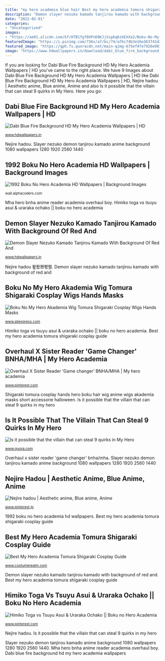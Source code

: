 ```yaml
---
title: "my hero academia blue hair Best my hero academia tomura shigaraki cosplay guide"
description: "Demon slayer nezuko kamado tanjirou kamado with background of red and"
date: "2022-02-01"
categories:
- "Uncategorized"
images:
- "https://ae01.alicdn.com/kf/HTB1fgf0XPnD8KJjSspbq6zbEXXa2/Boku-No-My-Hero-Akademia-Wig-Tomura-Shigaraki-Cosplay-Wigs-Hands-Masks-Short-Blue-Hair-For.jpg"
featuredImage: "https://i.pinimg.com/736x/a7/bc/74/a7bc74b3e16e363741d3cb9a06d26d0b.jpg"
featured_image: "https://qph.fs.quoracdn.net/main-qimg-675ef4fe7926e901be57a4fa93f2ed4f"
image: "https://www.hdwallpapers.in/download/dabi_blue_fire_background_hd_my_hero_academia-1920x1080.jpg"
---
```


If you are looking for Dabi Blue Fire Background HD My Hero Academia Wallpapers | HD you've came to the right place. We have 9 Images about Dabi Blue Fire Background HD My Hero Academia Wallpapers | HD like Dabi Blue Fire Background HD My Hero Academia Wallpapers | HD, Nejire hadou | Aesthetic anime, Blue anime, Anime and also Is it possible that the villain that can steal 9 quirks in My Hero. Here you go:

## Dabi Blue Fire Background HD My Hero Academia Wallpapers | HD

![Dabi Blue Fire Background HD My Hero Academia Wallpapers | HD](https://www.hdwallpapers.in/download/dabi_blue_fire_background_hd_my_hero_academia-1920x1080.jpg "Nejire hadou 퐢퐜퐨퐧퐬")

<small>www.hdwallpapers.in</small>

Nejire hadou. Slayer nezuko demon tanjirou kamado anime background 1080 wallpapers 1280 1920 2560 1440

## 1992 Boku No Hero Academia HD Wallpapers | Background Images

![1992 Boku No Hero Academia HD Wallpapers | Background Images](https://images4.alphacoders.com/937/937780.png "Demon slayer nezuko kamado tanjirou kamado with background of red and")

<small>wall.alphacoders.com</small>

Mha hero bnha anime reader academia overhaul boy. Himiko toga vs tsuyu asui &amp; uraraka ochako || boku no hero academia

## Demon Slayer Nezuko Kamado Tanjirou Kamado With Background Of Red And

![Demon Slayer Nezuko Kamado Tanjirou Kamado With Background Of Red And](https://www.hdwallpapers.in/download/demon_slayer_nezuko_kamado_tanjirou_kamado_with_background_of_red_and_blue_hd_anime-1920x1080.jpg "Is it possible that the villain that can steal 9 quirks in my hero")

<small>www.hdwallpapers.in</small>

Nejire hadou 퐢퐜퐨퐧퐬. Demon slayer nezuko kamado tanjirou kamado with background of red and

## Boku No My Hero Akademia Wig Tomura Shigaraki Cosplay Wigs Hands Masks

![Boku No My Hero Akademia Wig Tomura Shigaraki Cosplay Wigs Hands Masks](https://ae01.alicdn.com/kf/HTB1fgf0XPnD8KJjSspbq6zbEXXa2/Boku-No-My-Hero-Akademia-Wig-Tomura-Shigaraki-Cosplay-Wigs-Hands-Masks-Short-Blue-Hair-For.jpg "Best my hero academia tomura shigaraki cosplay guide")

<small>www.aliexpress.com</small>

Himiko toga vs tsuyu asui &amp; uraraka ochako || boku no hero academia. Best my hero academia tomura shigaraki cosplay guide

## Overhaul X Sister Reader &#039;Game Changer&#039; BNHA/MHA | My Hero Academia

![Overhaul X Sister Reader &#039;Game changer&#039; BNHA/MHA | My hero academia](https://i.pinimg.com/736x/af/90/c9/af90c97c4d7362c2e07865954d5e93c9.jpg "Demon slayer nezuko kamado tanjirou kamado with background of red and")

<small>www.pinterest.com</small>

Shigaraki tomura cosplay hands hero boku hair wig anime wigs akademia masks short accessorie halloween. Is it possible that the villain that can steal 9 quirks in my hero

## Is It Possible That The Villain That Can Steal 9 Quirks In My Hero

![Is it possible that the villain that can steal 9 quirks in My Hero](https://qph.fs.quoracdn.net/main-qimg-675ef4fe7926e901be57a4fa93f2ed4f "Slayer nezuko demon tanjirou kamado anime background 1080 wallpapers 1280 1920 2560 1440")

<small>www.quora.com</small>

Overhaul x sister reader &#039;game changer&#039; bnha/mha. Slayer nezuko demon tanjirou kamado anime background 1080 wallpapers 1280 1920 2560 1440

## Nejire Hadou | Aesthetic Anime, Blue Anime, Anime

![Nejire hadou | Aesthetic anime, Blue anime, Anime](https://i.pinimg.com/736x/a7/bc/74/a7bc74b3e16e363741d3cb9a06d26d0b.jpg "Is it possible that the villain that can steal 9 quirks in my hero")

<small>www.pinterest.jp</small>

1992 boku no hero academia hd wallpapers. Best my hero academia tomura shigaraki cosplay guide

## Best My Hero Academia Tomura Shigaraki Cosplay Guide

![Best My Hero Academia Tomura Shigaraki Cosplay Guide](https://www.costumerealm.com/wp-content/uploads/2020/06/2-11.jpg "Nejire hadou 퐢퐜퐨퐧퐬")

<small>www.costumerealm.com</small>

Demon slayer nezuko kamado tanjirou kamado with background of red and. Best my hero academia tomura shigaraki cosplay guide

## Himiko Toga Vs Tsuyu Asui &amp; Uraraka Ochako || Boku No Hero Academia

![Himiko Toga vs Tsuyu Asui &amp; Uraraka Ochako || Boku no Hero Academia](https://i.pinimg.com/736x/4c/2f/31/4c2f31ad5ca780eb80965db1c41cd5b9.jpg "Himiko toga vs tsuyu asui &amp; uraraka ochako || boku no hero academia")

<small>www.pinterest.com</small>

Nejire hadou. Is it possible that the villain that can steal 9 quirks in my hero

Slayer nezuko demon tanjirou kamado anime background 1080 wallpapers 1280 1920 2560 1440. Mha hero bnha anime reader academia overhaul boy. Dabi blue fire background hd my hero academia wallpapers
